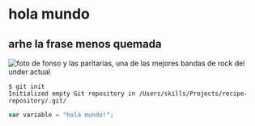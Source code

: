 # hola mundo
## arhe la frase menos quemada 
![foto de fonso y las paritarias, una de las mejores bandas de rock del under actual](https://f4.bcbits.com/img/a1867442580_16.jpg)

```
$ git init
Initialized empty Git repository in /Users/skills/Projects/recipe-repository/.git/
```

``` javascript
var variable = "hola mundo!";
```
